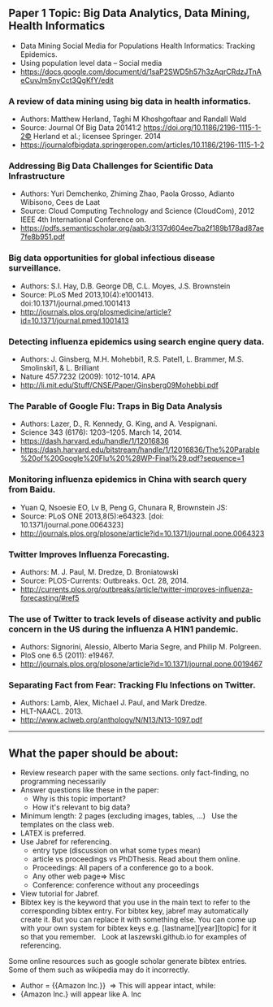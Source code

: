 ## Paper 1 Topic: Big Data Analytics, Data Mining, Health Informatics
* Data Mining Social Media for Populations Health Informatics: Tracking Epidemics. 
* Using population level data – Social media
* https://docs.google.com/document/d/1saP2SWD5h57h3zAqrCRdzJTnAeCuvJm5nyCct3QgKfY/edit

### A review of data mining using big data in health informatics. 
* Authors: Matthew Herland, Taghi M Khoshgoftaar and Randall Wald  
* Source: Journal Of Big Data 20141:2 https://doi.org/10.1186/2196-1115-1-2©  Herland et al.; licensee Springer. 2014
* https://journalofbigdata.springeropen.com/articles/10.1186/2196-1115-1-2 

### Addressing Big Data Challenges for Scientific Data Infrastructure
* Authors: Yuri Demchenko, Zhiming Zhao, Paola Grosso, Adianto Wibisono, Cees de Laat
* Source: Cloud Computing Technology and Science (CloudCom), 2012 IEEE 4th International Conference on.
* https://pdfs.semanticscholar.org/aab3/3137d604ee7ba2f189b178ad87ae7fe8b951.pdf

### Big data opportunities for global infectious disease surveillance. 
* Authors: S.I. Hay, D.B. George DB, C.L. Moyes, J.S. Brownstein 
* Source: PLoS Med 2013,10(4):e1001413. doi:10.1371/journal.pmed.1001413 
* http://journals.plos.org/plosmedicine/article?id=10.1371/journal.pmed.1001413

### Detecting influenza epidemics using search engine query data.
* Authors: J. Ginsberg, M.H. Mohebbi1, R.S. Patel1, L. Brammer, M.S. Smolinski1, & L. Brilliant 
* Nature 457.7232 (2009): 1012-1014. APA	
* http://li.mit.edu/Stuff/CNSE/Paper/Ginsberg09Mohebbi.pdf

### The Parable of Google Flu: Traps in Big Data Analysis
* Authors: Lazer, D., R. Kennedy, G. King, and A. Vespignani. 
* Science 343 (6176): 1203–1205. March 14, 2014. 
* https://dash.harvard.edu/handle/1/12016836  
* https://dash.harvard.edu/bitstream/handle/1/12016836/The%20Parable%20of%20Google%20Flu%20%28WP-Final%29.pdf?sequence=1

### Monitoring influenza epidemics in China with search query from Baidu.  
* Yuan Q, Nsoesie EO, Lv B, Peng G, Chunara R, Brownstein JS: 
* Source: PLoS ONE 2013,8(5):e64323. [doi: 10.1371/journal.pone.0064323] 
* http://journals.plos.org/plosone/article?id=10.1371/journal.pone.0064323

### Twitter Improves Influenza Forecasting. 
* Authors: M. J. Paul, M. Dredze, D. Broniatowski 
* Source: PLOS-Currents: Outbreaks. Oct. 28, 2014.
* http://currents.plos.org/outbreaks/article/twitter-improves-influenza-forecasting/#ref5

### The use of Twitter to track levels of disease activity and public concern in the US during the influenza A H1N1 pandemic.
* Authors: Signorini, Alessio, Alberto Maria Segre, and Philip M. Polgreen.  
* PloS one 6.5 (2011): e19467.
* http://journals.plos.org/plosone/article?id=10.1371/journal.pone.0019467

### Separating Fact from Fear: Tracking Flu Infections on Twitter.
* Authors: Lamb, Alex, Michael J. Paul, and Mark Dredze.  
* HLT-NAACL. 2013.
* http://www.aclweb.org/anthology/N/N13/N13-1097.pdf


________________________________________________________________________________

## What the paper should be about: 
* Review research paper with the same sections. only fact-finding, no programming necessarily
* Answer questions like these in the paper:
  * Why is this topic important?
  * How it's relevant to big data?
* Minimum length: 2 pages (excluding images, tables, ...)
 
Use the templates on the class web.
* LATEX is preferred.
* Use Jabref for referencing.
  * entry type (discussion on what some types mean)
  * article vs proceedings vs PhDThesis. Read about them online.
  * Proceedings: All papers of a conference go to a book.
  * Any other web page=> Misc
  * Conference: conference without any proceedings
* View tutorial for Jabref.
* Bibtex key is the keyword that you use in the main text to refer to the corresponding bibtex entry. For bibtex key, jabref may automatically create it. But you can replace it with something else. You can come up with your own system for bibtex keys e.g. [lastname][year][topic] for it so that you remember.
 
Look at laszewski.github.io for examples of referencing.

Some online resources such as google scholar generate bibtex entries. Some of them such as wikipedia may do it incorrectly.
* Author = {{Amazon Inc.}}  => This will appear intact, while:
* {Amazon Inc.} will appear like A. Inc
 


 


